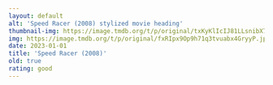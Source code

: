 ```yaml
---
layout: default
alt: 'Speed Racer (2008) stylized movie heading'
thumbnail-img: https://image.tmdb.org/t/p/original/txKyKlIcIJ81LLsnibX7MDqJgIB.png
img: https://image.tmdb.org/t/p/original/fxRIpx9Op9h71q3tvuabx4GryyP.jpg
date: 2023-01-01
title: 'Speed Racer (2008)'
old: true
rating: good
---
```

